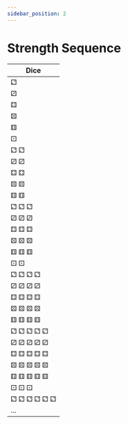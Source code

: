 ```yaml
---
sidebar_position: 2
---
```


# Strength Sequence

| 	Dice        |
|--------------|
| 	⚁           |  
| 	⚂           |  
| 	⚃           |  
| 	⚄           |  
| 	⚅           |  
| 	⚀           |  
| 	⚁ ⚁         |    
| 	⚂ ⚂         |    
| 	⚃ ⚃         |    
| 	⚄ ⚄         |    
| 	⚅ ⚅         |    
| 	⚁ ⚁ ⚁       |  
| 	⚂ ⚂ ⚂       |  
| 	⚃ ⚃ ⚃       |  
| 	⚄ ⚄ ⚄       |  
| 	⚅ ⚅ ⚅       |  
| 	⚀ ⚀         |    
| 	⚁ ⚁ ⚁ ⚁     |    
| 	⚂ ⚂ ⚂ ⚂     |    
| 	⚃ ⚃ ⚃ ⚃     |    
| 	⚄ ⚄ ⚄ ⚄     |    
| 	⚅ ⚅ ⚅ ⚅     |
| 	⚁ ⚁ ⚁ ⚁ ⚁   |
| 	⚂ ⚂ ⚂ ⚂ ⚂   |
| 	⚃ ⚃ ⚃ ⚃ ⚃   |    
| 	⚄ ⚄ ⚄ ⚄ ⚄   |    
| 	⚅ ⚅ ⚅ ⚅ ⚅   |
| 	⚀ ⚀ ⚀       |
| 	⚁ ⚁ ⚁ ⚁ ⚁ ⚁ |
| ...          |
